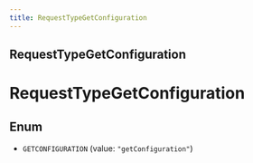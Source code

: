 ```yaml
---
title: RequestTypeGetConfiguration
---
```

## RequestTypeGetConfiguration


# RequestTypeGetConfiguration

## Enum


* `GETCONFIGURATION` (value: `"getConfiguration"`)



